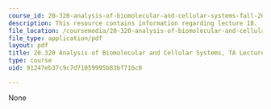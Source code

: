 ```yaml
---
course_id: 20-320-analysis-of-biomolecular-and-cellular-systems-fall-2012
description: This resource contains information regarding lecture 18.
file_location: /coursemedia/20-320-analysis-of-biomolecular-and-cellular-systems-fall-2012/91247eb37c9c7d71059995b83bf716c0_MIT20_320F12_Lecture18.pdf
file_type: application/pdf
layout: pdf
title: 20.320 Analysis of Biomolecular and Cellular Systems, TA Lecture Note 18
type: course
uid: 91247eb37c9c7d71059995b83bf716c0

---
```

None